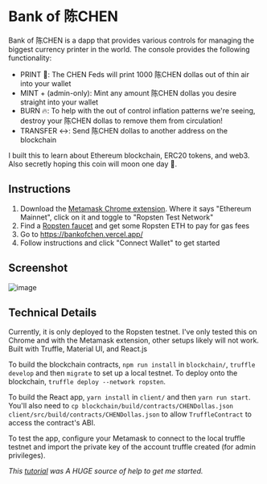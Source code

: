 # Bank of 陈CHEN

Bank of 陈CHEN is a dapp that provides various controls for managing the biggest currency printer in the world.  The console provides the following functionality:
- PRINT 💸: The CHEN Feds will print 1000 陈CHEN dollas out of thin air into your wallet
- MINT + (admin-only): Mint any amount 陈CHEN dollas you desire straight into your wallet
- BURN 🔥: To help with the out of control inflation patterns we're seeing, destroy your 陈CHEN dollas to remove them from circulation!
- TRANSFER ↔️: Send 陈CHEN dollas to another address on the blockchain

I built this to learn about Ethereum blockchain, ERC20 tokens, and web3.  Also secretly hoping this coin will moon one day 🚀.  

## Instructions
1. Download the [Metamask Chrome extension](https://chrome.google.com/webstore/detail/metamask/nkbihfbeogaeaoehlefnkodbefgpgknn).  Where it says "Ethereum Mainnet", click on it and toggle to "Ropsten Test Network"
2. Find a [Ropsten faucet](https://faucet.ropsten.be/) and get some Ropsten ETH to pay for gas fees
3. Go to https://bankofchen.vercel.app/
4. Follow instructions and click "Connect Wallet" to get started

## Screenshot
![image](https://user-images.githubusercontent.com/394218/132607409-c77ac42c-7ec8-44ea-9e21-5638b12be0de.png)

## Technical Details

Currently, it is only deployed to the Ropsten testnet.  I've only tested this on Chrome and with the Metamask extension, other setups likely will not work.  Built with Truffle, Material UI, and React.js

To build the blockchain contracts, `npm run install` in `blockchain/`, `truffle develop` and then `migrate` to set up a local testnet.  To deploy onto the blockchain, `truffle deploy --network ropsten`.

To build the React app, `yarn install` in `client/` and then `yarn run start`.  You'll also need to `cp blockchain/build/contracts/CHENDollas.json client/src/build/contracts/CHENDollas.json` to allow `TruffleContract` to access the contract's ABI.  

To test the app, configure your Metamask to connect to the local truffle testnet and import the private key of the account truffle created (for admin privileges).  

_This [tutorial](https://medium.com/fullstacked/connect-react-to-ethereum-b117986d56c1) was A HUGE source of help to get me started._
